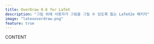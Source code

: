 ```yaml
---
title: OverDraw 0.6 for LaTeX
description: "그림 위에 사용자가 그림을 그릴 수 있도록 돕는 LaTeX2e 패키지"
image: "latexoverdraw.png"
feature: true
---
```


CONTENT
